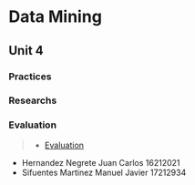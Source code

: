 # Data Mining

## Unit 4

### Practices

### Researchs

### Evaluation
> * [Evaluation](https://github.com/JuanCarlos-Negrete/Data-Mining/tree/Unit_3/Unit_3/Evaluation)

- Hernandez Negrete Juan Carlos 16212021
- Sifuentes Martinez Manuel Javier 17212934
